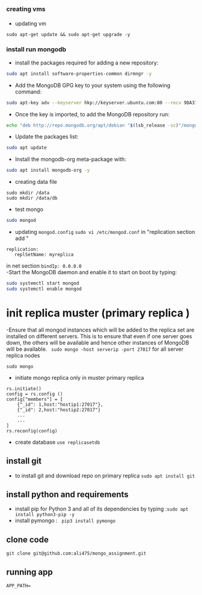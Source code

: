 
### creating vms 
####

- updating vm 
```
sudo apt-get update && sudo apt-get upgrade -y 
```



### install run mongodb 

- install the packages required for adding a new repository:
```bash
sudo apt install software-properties-common dirmngr -y
```

- Add the MongoDB GPG key to your system using the following command:
```bash
sudo apt-key adv --keyserver hkp://keyserver.ubuntu.com:80 --recv 9DA31620334BD75D9DCB49F368818C72E52529D4
```
- Once the key is imported, to add the MongoDB repository run:
```bash
echo "deb http://repo.mongodb.org/apt/debian "$(lsb_release -sc)"/mongodb-org/4.0 main" | sudo tee /etc/apt/sources.list.d/mongodb.list
```
- Update the packages list:
```bash
sudo apt update
```
- Install the mongodb-org meta-package with:
```bash
sudo apt install mongodb-org -y
```
- creating data file 
```
sudo mkdir /data 
sudo mkdir /data/db 
```
- test  mongo 
```bash
sudo mongod
```
- updating ```mongod.config```
```sudo vi /etc/mongod.conf```
in "replication section add " 
```
replication:
   replSetName: myreplica
``` 
in net section
```bindIp: 0.0.0.0```   
-Start the MongoDB daemon and enable it to start on boot by typing:
```bash
sudo systemctl start mongod 
sudo systemctl enable mongod 

```

# init replica muster (primary replica )
 -Ensure that all mongod instances which will be added to the replica set are installed on different servers.
  This is to ensure that even if one server goes down, the others will be available and hence other instances of MongoDB
  will be available.
  ``` sudo mongo -host serverip -port 27017```
  for all server replica nodes 
```
sudo mongo
```
- initiate mongo replica only in muster primary replica
```
rs.initiate()
config = rs.config ()
config["members"] = [
    {"_id": 1,host:"hostip1:27017"},
    {"_id": 2,host:"hostip2:27017"}
    ...
    ...
]
rs.reconfig(config)
```
- create database 
```use replicasetdb```
## install git 
- to install git and download repo on primary replica 
```sudo apt install git```

## install python and requirements
- install pip for Python 3 and all of its dependencies by typing :```sudo apt install python3-pip -y```
- install pymongo : ``` pip3 install pymongo```

## clone code 
```git clone git@github.com:ali475/mongo_assignment.git```
## running app 
```APP_PATH=```
 

